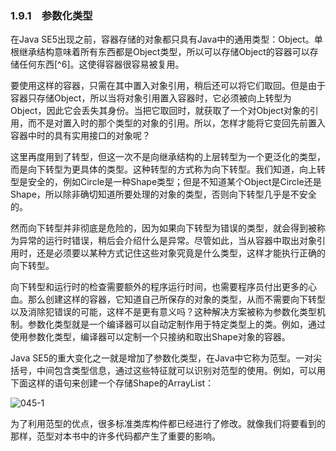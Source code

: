### 1.9.1　参数化类型

在Java SE5出现之前，容器存储的对象都只具有Java中的通用类型：Object。单根继承结构意味着所有东西都是Object类型，所以可以存储Object的容器可以存储任何东西[^6]。这使得容器很容易被复用。

要使用这样的容器，只需在其中置入对象引用，稍后还可以将它们取回。但是由于容器只存储Object，所以当将对象引用置入容器时，它必须被向上转型为Object，因此它会丢失其身份。当把它取回时，就获取了一个对Object对象的引用，而不是对置入时的那个类型的对象的引用。所以，怎样才能将它变回先前置入容器中时的具有实用接口的对象呢？

这里再度用到了转型，但这一次不是向继承结构的上层转型为一个更泛化的类型，而是向下转型为更具体的类型。这种转型的方式称为向下转型。我们知道，向上转型是安全的，例如Circle是一种Shape类型；但是不知道某个Object是Circle还是Shape，所以除非确切知道所要处理的对象的类型，否则向下转型几乎是不安全的。

然而向下转型并非彻底是危险的，因为如果向下转型为错误的类型，就会得到被称为异常的运行时错误，稍后会介绍什么是异常。尽管如此，当从容器中取出对象引用时，还是必须要以某种方式记住这些对象究竟是什么类型，这样才能执行正确的向下转型。

向下转型和运行时的检查需要额外的程序运行时间，也需要程序员付出更多的心血。那么创建这样的容器，它知道自己所保存的对象的类型，从而不需要向下转型以及消除犯错误的可能，这样不是更有意义吗？这种解决方案被称为参数化类型机制。参数化类型就是一个编译器可以自动定制作用于特定类型上的类。例如，通过使用参数化类型，编译器可以定制一个只接纳和取出Shape对象的容器。

Java SE5的重大变化之一就是增加了参数化类型，在Java中它称为范型。一对尖括号，中间包含类型信息，通过这些特征就可以识别对范型的使用。例如，可以用下面这样的语句来创建一个存储Shape的ArrayList：

![045-1](../Images/image02594.jpeg)

为了利用范型的优点，很多标准类库构件都已经进行了修改。就像我们将要看到的那样，范型对本书中的许多代码都产生了重要的影响。